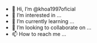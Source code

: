 - 👋 Hi, I’m @khoa1997oficial
- 👀 I’m interested in ...
- 🌱 I’m currently learning ...
- 💞️ I’m looking to collaborate on ...
- 📫 How to reach me ...

<!---
khoa1997oficial/khoa1997oficial is a ✨ special ✨ repository because its `README.md` (this file) appears on your GitHub profile.
You can click the Preview link to take a look at your changes.
--->
